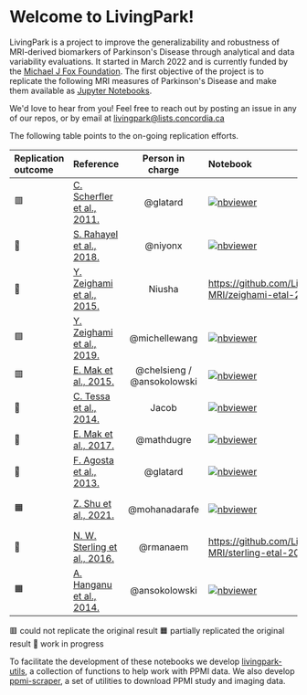 # Welcome to LivingPark!

LivingPark is a project to improve the generalizability and robustness of MRI-derived biomarkers of Parkinson's Disease through analytical and data variability evaluations.
It started in March 2022 and is currently funded by the [Michael J Fox Foundation](https://www.michaeljfox.org). The first objective of the project is to 
replicate the following MRI measures of Parkinson's Disease and make them available as [Jupyter Notebooks](https://jupyter.org).

We'd love to hear from you! Feel free to reach out by posting an issue in any of our repos, or by email at [livingpark@lists.concordia.ca](mailto:livingpark@lists.concordia.ca)

The following table points to the on-going replication efforts.

| Replication outcome | Reference | Person in charge | Notebook | Limitations | External review | Authors feedback | Extension to QPN |
|:--------------------|:----------|:----------------:|:--------------|:------------|:----------------|:-----------------|:-----------------|
| 🟥 | [C. Scherfler et al., 2011.](https://onlinelibrary.wiley.com/doi/full/10.1002/ana.22245) | @glatard | [![nbviewer](https://img.shields.io/badge/view%20on-nbviewer-brightgreen.svg)](https://nbviewer.org/github/LivingPark-MRI/scherfler-etal/blob/main/scherfler-etal.ipynb) | No major limitation identified | | | |
| 🏃 | [S. Rahayel et al., 2018.](https://n.neurology.org/content/90/20/e1759.abstract) | @niyonx | [![nbviewer](https://img.shields.io/badge/view%20on-nbviewer-brightgreen.svg)](https://nbviewer.org/github/LivingPark-MRI/rahayel-etal/blob/main/rahayel-etal-2018.ipynb) | | | | |
| 🏃 | [Y. Zeighami et al., 2015.](https://elifesciences.org/articles/8440) | Niusha | https://github.com/LivingPark-MRI/zeighami-etal-2015| No major limitation identified  || On-going ||
| 🟩 | [Y. Zeighami et al., 2019.](https://www.sciencedirect.com/science/article/pii/S2213158219303365) | @michellewang | [![nbviewer](https://img.shields.io/badge/view%20on-nbviewer-brightgreen.svg)](https://nbviewer.org/github/LivingPark-MRI/zeighami-etal-2019/blob/main/zeighami-etal-2019.ipynb)| No major limitation identified | | On-going | |
| 🟥 | [E. Mak et al., 2015.](https://academic.oup.com/brain/article/138/10/2974/2468704) | @chelsieng / @ansokolowski | [![nbviewer](https://img.shields.io/badge/view%20on-nbviewer-brightgreen.svg)](https://nbviewer.org/github/chelsieng/mak-etal-2015/blob/main/mak-etal-2015.ipynb)  | Sample size | | | | |
| 🏃 | [C. Tessa et al., 2014.](https://onlinelibrary.wiley.com/doi/full/10.1002/hbm.22449) | Jacob | [![nbviewer](https://img.shields.io/badge/view%20on-nbviewer-brightgreen.svg)](https://nbviewer.org/github/LivingPark-MRI/tessa-etal-2014/blob/main/Replication%20-%20%20Tessa%20et%20al.%202014.ipynb) | | | | |
| 🏃 | [E. Mak et al., 2017.](https://www.sciencedirect.com/science/article/pii/S0197458017300830) | @mathdugre | [![nbviewer](https://img.shields.io/badge/view%20on-nbviewer-brightgreen.svg)](https://nbviewer.org/github/LivingPark-MRI/mak-etal/blob/main/mak-etal-2017.ipynb)| | | | |
| 🏃 | [F. Agosta et al.,  2013.](https://onlinelibrary.wiley.com/doi/full/10.1002/hbm.22101) | @glatard |[![nbviewer](https://img.shields.io/badge/view%20on-nbviewer-brightgreen.svg)](https://nbviewer.org/github/LivingPark-MRI/agosta-etal/blob/main/agosta-etal.ipynb) | | | | |
| 🟧 | [Z. Shu et al., 2021.](https://onlinelibrary.wiley.com/doi/full/10.1002/mrm.28522) | @mohanadarafe | [![nbviewer](https://img.shields.io/badge/view%20on-nbviewer-brightgreen.svg)](https://nbviewer.org/github/LivingPark-MRI/shu-etal/blob/main/shu-etal.ipynb) | No major limitation identified | | | |
| 🏃 | [N. W. Sterling et al., 2016.](https://n.neurology.org/content/86/12/1143.short) | @rmanaem | https://github.com/LivingPark-MRI/sterling-etal-2016 | | | | |
| 🟧 | [A. Hanganu et al., 2014.](https://academic.oup.com/brain/article/137/4/1120/372146) | @ansokolowski | [![nbviewer](https://img.shields.io/badge/view%20on-nbviewer-brightgreen.svg)](https://nbviewer.org/github/LivingPark-MRI/hanganu-etal-2014/blob/main/hanganu-etal-2014.ipynb) | Sample size | | On-going | |

🟥 could not replicate the original result 🟧 partially replicated the original result 🏃 work in progress

To facilitate the development of these notebooks we develop [livingpark-utils](https://github.com/LivingPark-MRI/livingpark-utils), a collection of functions to help work with PPMI data. We also develop [ppmi-scraper](https://github.com/LivingPark-MRI/ppmi-scraper), a set of utilities to download PPMI study and imaging data. 

